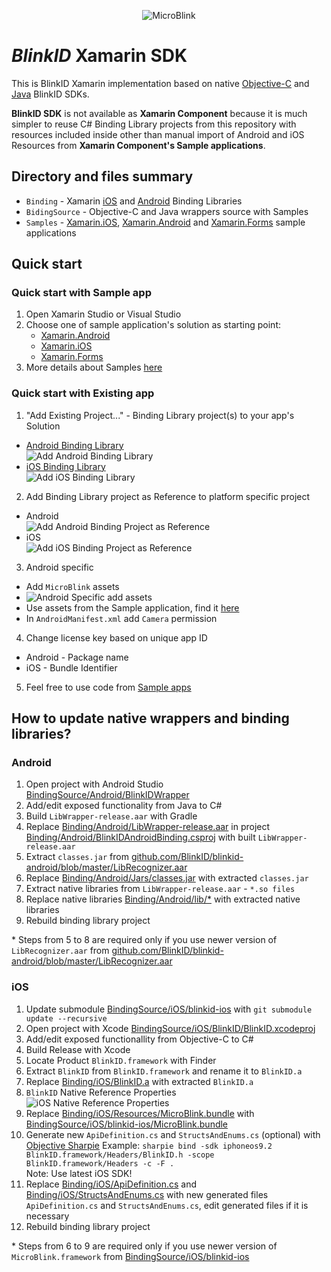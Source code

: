 <p align="center" >
  <img src="https://raw.githubusercontent.com/BlinkID/blinkid-xamarin/design/Design/logo-microblink-xamarin.png" alt="MicroBlink" title="MicroBlink">
</p>

# _BlinkID_ Xamarin SDK

This is BlinkID Xamarin implementation based on native [Objective-C](https://github.com/BlinkID/blinkid-ios) and [Java](https://github.com/BlinkID/blinkid-android) BlinkID SDKs.

**BlinkID SDK** is not available as **Xamarin Component** because it is much simpler to reuse C# Binding Library projects from this repository with resources included inside other than manual import of Android and iOS Resources from **Xamarin Component's Sample applications**. 

## Directory and files summary

* `Binding` - Xamarin [iOS](https://developer.xamarin.com/guides/ios/advanced_topics/binding_objective-c/) and [Android](https://developer.xamarin.com/guides/android/advanced_topics/binding-a-java-library/) Binding Libraries
* `BidingSource` - Objective-C and Java wrappers source with Samples 
* `Samples` - [Xamarin.iOS](Samples/iOS), [Xamarin.Android](Samples/Android) and [Xamarin.Forms](Samples/Forms) sample applications

## Quick start
### Quick start with Sample app

1. Open Xamarin Studio or Visual Studio
2. Choose one of sample application's solution as starting point:
    * [Xamarin.Android](Samples/Android)
    * [Xamarin.iOS](Samples/iOS)
    * [Xamarin.Forms](Samples/Forms)
3. More details about Samples [here](Samples)

### Quick start with Existing app

1. "Add Existing Project..." - Binding Library project(s) to your app's Solution
  * [Android Binding Library](Binding/Android/BlinkIDAndroidBinding.csproj)  
    ![Add Android Binding Library](https://raw.githubusercontent.com/BlinkID/blinkid-xamarin/design/Design/blinkid-add-existing-project-android-binding-library-project.png)  
  * [iOS Binding Library](Binding/iOS/BlinkIDiOSBinding.csproj)  
    ![Add iOS Binding Library](https://raw.githubusercontent.com/BlinkID/blinkid-xamarin/design/Design/blinkid-add-existing-project-ios-binding-library-project.png)  

2. Add Binding Library project as Reference to platform specific project
  * Android  
  ![Add Android Binding Project as Reference](https://raw.githubusercontent.com/BlinkID/blinkid-xamarin/design/Design/blinkid-add-binding-android-project-as-reference.png)
  * iOS  
  ![Add iOS Binding Project as Reference](https://raw.githubusercontent.com/BlinkID/blinkid-xamarin/design/Design/blinkid-add-binding-ios-project-as-reference.png)

3. Android specific
  * Add `MicroBlink` assets
  * ![Android Specific add assets](https://raw.githubusercontent.com/BlinkID/blinkid-xamarin/design/Design/blinkid-android-specific-add-microblink-assets.png)
  * Use assets from the Sample application, find it [here](Samples/Android/Assets/microblink)
  * In `AndroidManifest.xml` add `Camera` permission

4. Change license key based on unique app ID
  * Android - Package name 
  * iOS - Bundle Identifier

5. Feel free to use code from [Sample apps](Samples)


## How to update native wrappers and binding libraries?
### Android

1. Open project with Android Studio [BindingSource/Android/BlinkIDWrapper](BindingSource/Android/BlinkIDWrapper)
2. Add/edit exposed functionality from Java to C#
3. Build `LibWrapper-release.aar` with Gradle
4. Replace [Binding/Android/LibWrapper-release.aar](Binding/Android/LibWrapper-release.aar) in project [Binding/Android/BlinkIDAndroidBinding.csproj](Binding/Android/BlinkIDAndroidBinding.csproj) with built `LibWrapper-release.aar`
5. Extract `classes.jar` from [github.com/BlinkID/blinkid-android/blob/master/LibRecognizer.aar](https://github.com/BlinkID/blinkid-android/blob/master/LibRecognizer.aar)
6. Replace [Binding/Android/Jars/classes.jar](Binding/Android/Jars/classes.jar) with extracted `classes.jar`
7. Extract native libraries from `LibWrapper-release.aar` - `*.so files`
8. Replace native libraries [Binding/Android/lib/*](Binding/Android/lib) with extracted native libraries
9. Rebuild binding library project

\* Steps from 5 to 8 are required only if you use newer version of `LibRecognizer.aar` from [github.com/BlinkID/blinkid-android/blob/master/LibRecognizer.aar](https://github.com/BlinkID/blinkid-android/blob/master/LibRecognizer.aar)

### iOS

1. Update submodule [BindingSource/iOS/blinkid-ios](https://github.com/BlinkID/blinkid-ios) with `git submodule update --recursive`
2. Open project with Xcode [BindingSource/iOS/BlinkID/BlinkID.xcodeproj](BindingSource/iOS/BlinkID/BlinkID.xcodeproj)
3. Add/edit exposed functionallity from Objective-C to C#
4. Build Release with Xcode
5. Locate Product `BlinkID.framework` with Finder
6. Extract `BlinkID` from `BlinkID.framework` and rename it to `BlinkID.a`
7. Replace [Binding/iOS/BlinkID.a](Binding/iOS/BlinkID.a) with extracted `BlinkID.a`
8. `BlinkID` Native Reference Properties  
![iOS Native Reference Properties](https://raw.githubusercontent.com/BlinkID/blinkid-xamarin/design/Design/blinkid-ios-native-reference-properties.png)
9. Replace [Binding/iOS/Resources/MicroBlink.bundle](Binding/iOS/Resources/MicroBlink.bundle) with [BindingSource/iOS/blinkid-ios/MicroBlink.bundle](https://github.com/BlinkID/blinkid-ios/tree/master/MicroBlink.bundle)
10. Generate new `ApiDefinition.cs` and `StructsAndEnums.cs` (optional) with [Objective Sharpie](https://developer.xamarin.com/guides/cross-platform/macios/binding/objective-sharpie/)
Example: `sharpie bind -sdk iphoneos9.2 BlinkID.framework/Headers/BlinkID.h -scope BlinkID.framework/Headers -c -F .`  
Note: Use latest iOS SDK!  
11. Replace [Binding/iOS/ApiDefinition.cs](Binding/iOS/ApiDefinition.cs) and [Binding/iOS/StructsAndEnums.cs](Binding/iOS/StructsAndEnums.cs) with new generated files `ApiDefinition.cs` and `StructsAndEnums.cs`, edit generated files if it is necessary
12. Rebuild binding library project

\* Steps from 6 to 9 are required only if you use newer version of `MicroBlink.framework` from [BindingSource/iOS/blinkid-ios](https://github.com/BlinkID/blinkid-ios)


